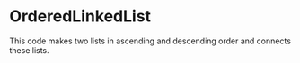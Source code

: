 # OrderedLinkedList
 This code makes two lists in ascending and descending order and connects these lists.
